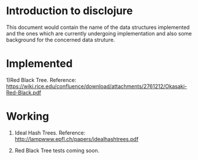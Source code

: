 # Introduction to disclojure

This document would contain the name of the data structures implemented and the ones which are currently undergoing implementation and also some background for the concerned data struture.

# Implemented

1)Red Black Tree. Reference: https://wiki.rice.edu/confluence/download/attachments/2761212/Okasaki-Red-Black.pdf

# Working

1) Ideal Hash Trees. Reference: http://lampwww.epfl.ch/papers/idealhashtrees.pdf

2) Red Black Tree tests coming soon.